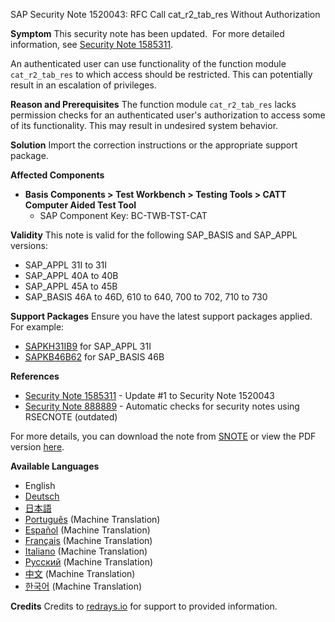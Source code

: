 SAP Security Note 1520043: RFC Call cat_r2_tab_res Without Authorization

**Symptom**
This security note has been updated.  For more detailed information, see [Security Note 1585311](https://me.sap.com/notes/1585311).

An authenticated user can use functionality of the function module `cat_r2_tab_res` to which access should be restricted. This can potentially result in an escalation of privileges.

**Reason and Prerequisites**
The function module `cat_r2_tab_res` lacks permission checks for an authenticated user's authorization to access some of its functionality. This may result in undesired system behavior.

**Solution**
Import the correction instructions or the appropriate support package.

**Affected Components**
- **Basis Components > Test Workbench > Testing Tools > CATT Computer Aided Test Tool**
  - SAP Component Key: BC-TWB-TST-CAT

**Validity**
This note is valid for the following SAP_BASIS and SAP_APPL versions:
- SAP_APPL 31I to 31I
- SAP_APPL 40A to 40B
- SAP_APPL 45A to 45B
- SAP_BASIS 46A to 46D, 610 to 640, 700 to 702, 710 to 730

**Support Packages**
Ensure you have the latest support packages applied. For example:
- [SAPKH31IB9](https://me.sap.com/supportpackage/SAPKH31IB9) for SAP_APPL 31I
- [SAPKB46B62](https://me.sap.com/supportpackage/SAPKB46B62) for SAP_BASIS 46B

**References**
- [Security Note 1585311](https://me.sap.com/notes/1585311) - Update #1 to Security Note 1520043
- [Security Note 888889](https://me.sap.com/notes/888889) - Automatic checks for security notes using RSECNOTE (outdated)

For more details, you can download the note from [SNOTE](https://notesdownloads.sap.com/note/0040000009013122017) or view the PDF version [here](https://me.sap.com/sap/support/sfm/notes/print/0001520043?language=en-US&token=47BD85FAB3AAE523DF89FD425AF4BACE).

**Available Languages**
- English
- [Deutsch](https://me.sap.com/notes/0001520043/D)
- [日本語](https://me.sap.com/notes/0001520043/J)
- [Português](https://me.sap.com/notes/0001520043/P) (Machine Translation)
- [Español](https://me.sap.com/notes/0001520043/S) (Machine Translation)
- [Français](https://me.sap.com/notes/0001520043/F) (Machine Translation)
- [Italiano](https://me.sap.com/notes/0001520043/I) (Machine Translation)
- [Русский](https://me.sap.com/notes/0001520043/R) (Machine Translation)
- [中文](https://me.sap.com/notes/0001520043/1) (Machine Translation)
- [한국어](https://me.sap.com/notes/0001520043/3) (Machine Translation)

**Credits**
Credits to [redrays.io](https://redrays.io) for support to provided information.